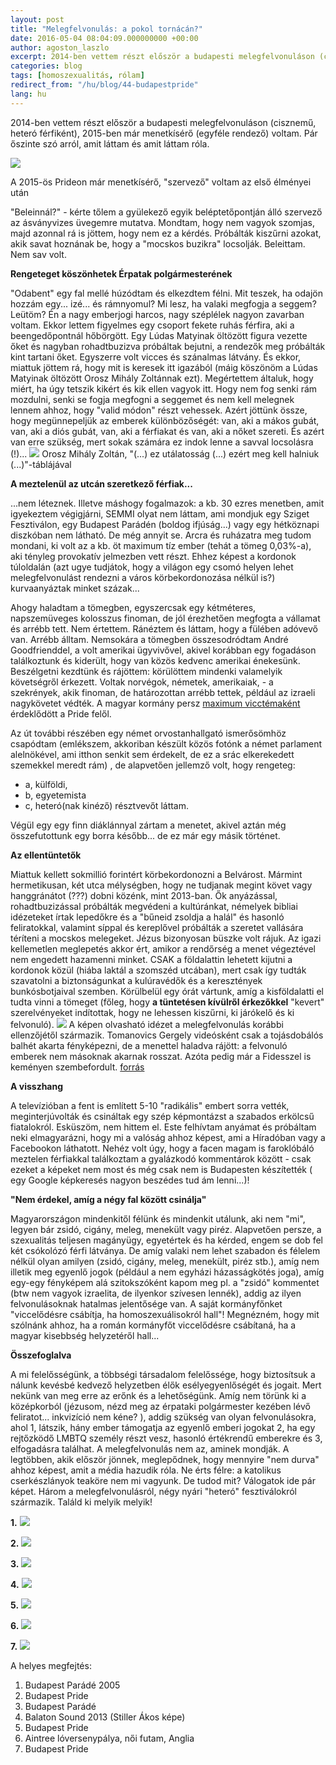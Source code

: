 ```yaml
---
layout: post
title: "Melegfelvonulás: a pokol tornácán?"
date: 2016-05-04 08:04:09.000000000 +00:00
author: agoston_laszlo
excerpt: 2014-ben vettem részt először a budapesti melegfelvonuláson (cisznemű, heteró férfiként), 2015-ben már menetkísérő (egyféle rendező) voltam. Pár őszinte szó arról, amit láttam és amit láttam róla.
categories: blog
tags: [homoszexualitás, rólam]
redirect_from: "/hu/blog/44-budapestpride"
lang: hu
---
```

2014-ben vettem részt először a budapesti melegfelvonuláson (cisznemű, heteró férfiként), 2015-ben már menetkísérő (egyféle rendező) voltam. Pár őszinte szó arról, amit láttam és amit láttam róla.

![]({{site.baseurl}}/images/prideszer.jpg)

A 2015-ös Prideon már menetkísérő, "szervező" voltam az első élményei után

"Beleinnál?" - kérte tőlem a gyülekező egyik beléptetőpontján álló szervező az ásványvizes üvegemre mutatva. Mondtam, hogy nem vagyok szomjas, majd azonnal rá is jöttem, hogy nem ez a kérdés. Próbálták kiszűrni azokat, akik savat hoznának be, hogy a "mocskos buzikra" locsolják. Beleittam. Nem sav volt.

**Rengeteget köszönhetek Érpatak polgármesterének**

"Odabent" egy fal mellé húzódtam és elkezdtem félni. Mit teszek, ha odajön hozzám egy... izé... és rámnyomul? Mi lesz, ha valaki megfogja a seggem? Leütöm? Én a nagy emberjogi harcos, nagy széplélek nagyon zavarban voltam. Ekkor lettem figyelmes egy csoport fekete ruhás férfira, aki a beengedőpontnál hőbörgött. Egy Lúdas Matyinak öltözött figura vezette őket és nagyban rohadtbuzizva próbáltak bejutni, a rendezők meg próbálták kint tartani őket. Egyszerre volt vicces és szánalmas látvány. És ekkor, miattuk jöttem rá, hogy mit is keresek itt igazából (máig köszönöm a Lúdas Matyinak öltözött Orosz Mihály Zoltánnak ezt). Megértettem általuk, hogy miért, ha úgy tetszik kikért és kik ellen vagyok itt. Hogy nem fog senki rám mozdulni, senki se fogja megfogni a seggemet és nem kell melegnek lennem ahhoz, hogy "valid módon" részt vehessek. Azért jöttünk össze, hogy megünnepeljük az emberek különbözőségét: van, aki a mákos gubát, van, aki a diós gubát, van, aki a férfiakat és van, aki a nőket szereti. És azért van erre szükség, mert sokak számára ez indok lenne a savval locsolásra (!)...
![]({{site.baseurl}}/images/oroszm.JPG)
Orosz Mihály Zoltán, "(...) ez utálatosság (...) ezért meg kell halniuk (...)"-táblájával

**A meztelenül az utcán szeretkező férfiak...**

...nem léteznek. Illetve máshogy fogalmazok: a kb. 30 ezres menetben, amit igyekeztem végigjárni, SEMMI olyat nem láttam, ami mondjuk egy Sziget Fesztiválon, egy Budapest Parádén (boldog ifjúság...) vagy egy hétköznapi diszkóban nem látható. De még annyit se. Arcra és ruházatra meg tudom mondani, ki volt az a kb. öt maximum tíz ember (tehát a tömeg 0,03%-a), aki tényleg provokatív jelmezben vett részt. Ehhez képest a kordonok túloldalán (azt ugye tudjátok, hogy a világon egy csomó helyen lehet melegfelvonulást rendezni a város körbekordonozása nélkül is?) kurvaanyáztak minket százak...

Ahogy haladtam a tömegben, egyszercsak egy kétméteres, napszemüveges kolosszus finoman, de jól érezhetően megfogta a vállamat és arrébb tett. Nem értettem. Ránéztem és láttam, hogy a fülében adóvevő van. Arrébb álltam. Nemsokára a tömegben összesodródtam André Goodfrienddel, a volt amerikai ügyvivővel, akivel korábban egy fogadáson találkoztunk és kiderült, hogy van közös kedvenc amerikai énekesünk. Beszélgetni kezdtünk és rájöttem: körülöttem mindenki valamelyik követségről érkezett. Voltak norvégok, németek, amerikaiak, - a szekrények, akik finoman, de határozottan arrébb tettek, például az izraeli nagykövetet védték. A magyar kormány persz [maximum vicctémaként](http://index.hu/mindekozben/poszt/2015/05/18/orban_viktor_sajat_bevallasa_szerint_nagyon_gyakran_talalkozik_egy_meleghazassagban_elo_ferfival/) érdeklődött a Pride felől. 

Az út további részében egy német orvostanhallgató ismerősömhöz csapódtam (emlékszem, akkoriban készült közös fotónk a német parlament alelnökével, ami itthon senkit sem érdekelt, de ez a srác elkerekedett szemekkel meredt rám) , de alapvetően jellemző volt, hogy rengeteg:
- a, külföldi, 
- b, egyetemista 
- c, heteró(nak kinéző) résztvevőt láttam.

Végül egy egy finn diáklánnyal zártam a menetet, akivel aztán még összefutottunk egy borra később... de ez már egy másik történet.

**Az ellentüntetők**

Miattuk kellett sokmillió forintért körbekordonozni a Belvárost. Mármint hermetikusan, két utca mélységben, hogy ne tudjanak megint követ vagy hanggránátot (???) dobni közénk, mint 2013-ban. Ők anyázással, rohadtbuzizással próbálták megvédeni a kultúránkat, némelyek bibliai idézeteket írtak lepedőkre és a "bűneid zsoldja a halál" és hasonló feliratokkal, valamint síppal és kereplővel próbálták a szeretet vallására téríteni a mocskos melegeket. Jézus bizonyosan büszke volt rájuk. Az igazi kellemetlen meglepetés akkor ért, amikor a rendőrség a menet végeztével nem engedett hazamenni minket. CSAK a földalattin lehetett kijutni a kordonok közül (hiába laktál a szomszéd utcában), mert csak így tudták szavatolni a biztonságunkat a kulúravédők és a keresztények bunkósbotjaival szemben. Körülbelül egy órát vártunk, amíg a kisföldalatti el tudta vinni a tömeget (főleg, hogy **a tüntetésen kívülről érkezőkkel** "kevert" szerelvényeket indítottak, hogy ne lehessen kiszűrni, ki járókelő és ki felvonuló).
![]({{site.baseurl}}/images/toma.JPG)
A képen olvasható idézet a melegfelvonulás korábbi ellenzőjétől származik. Tomanovics Gergely videósként csak a tojásdobálós balhét akarta fényképezni, de a menettel haladva rájött: a felvonuló emberek nem másoknak akarnak rosszat. Azóta pedig már a Fidesszel is keményen szembefordult. [forrás](http://greyhound.blog.hu/2015/07/08/melegfelvonulas_hideg_fejjel_avagy_egy_egykori_pride-ellenzo_gondolatai_a_rendezvenyrol_ujratoltve)

**A visszhang**

A televízióban a fent is említett 5-10 "radikális" embert sorra vették, meginterjúvolták és csináltak egy szép képmontázst a szabados erkölcsű fiatalokról. Esküszöm, nem hittem el. Este felhívtam anyámat és próbáltam neki elmagyarázni, hogy mi a valóság ahhoz képest, ami a Híradóban vagy a Facebookon láthatott. Nehéz volt úgy, hogy a facen magam is faroklóbáló meztelen férfiakkal találkoztam a gyalázkodó kommentárok között - csak ezeket a képeket nem most és még csak nem is Budapesten készítették ( egy Google képkeresés nagyon beszédes tud ám lenni...)!

**"Nem érdekel, amíg a négy fal között csinálja"**

Magyarországon mindenkitől félünk és mindenkit utálunk, aki nem "mi", legyen bár zsidó, cigány, meleg, menekült vagy piréz. Alapvetően persze, a szexualitás teljesen magányügy, egyetértek és ha kérded, engem se dob fel két csókolózó férfi látványa. De amíg valaki nem lehet szabadon és félelem nélkül olyan amilyen (zsidó, cigány, meleg, menekült, piréz stb.), amíg nem illetik meg egyenlő jogok (például a nem egyházi házasságkötés joga), amíg egy-egy fényképem alá szitokszóként kapom meg pl. a "zsidó" kommentet (btw nem vagyok izraelita, de ilyenkor szívesen lennék), addig az ilyen felvonulásoknak hatalmas jelentősége van. A saját kormányfőnket "viccelődésre csábítja, ha homoszexuálisokról hall"! Megnézném, hogy mit szólnánk ahhoz, ha a román kormányfőt viccelődésre csábítaná, ha a magyar kisebbség helyzetéről hall...

**Összefoglalva**

A mi felelősségünk, a többségi társadalom felelőssége, hogy biztosítsuk a nálunk kevésbé kedvező helyzetben élők esélyegyenlőségét és jogait. Mert nekünk van meg erre az erőnk és a lehetőségünk. Amíg nem törünk ki a középkorból (jézusom, nézd meg az érpataki polgármester kezében lévő feliratot... inkvizíció nem kéne? ), addig szükség van olyan felvonulásokra, ahol
1, látszik, hány ember támogatja az egyenlő emberi jogokat
2, ha egy rejtőzködő LMBTQ személy részt vesz, hasonló értékrendű emberekre és
3, elfogadásra találhat.
A melegfelvonulás nem az, aminek mondják. A legtöbben, akik először jönnek, meglepődnek, hogy mennyire "nem durva" ahhoz képest, amit a média hazudik róla. Ne érts félre: a katolikus cserkészlányok teaköre nem mi vagyunk. De tudod mit? Válogatok ide pár képet. Három a melegfelvonulásról, négy nyári "heteró" fesztiválokról származik. Találd ki melyik melyik!

**1.**
![]({{site.baseurl}}/images/parade5.JPG)

**2.**
![]({{site.baseurl}}/images/pride3.JPG)

**3.**
![]({{site.baseurl}}/images/parade6.JPG)

**4.**
![]({{site.baseurl}}/images/harmas.jpg)

**5.**
![]({{site.baseurl}}/images/pride1.jpg)

**6.**
![]({{site.baseurl}}/images/pride4.JPG)

**7.**
![]({{site.baseurl}}/images/pride8.JPG)

A helyes megfejtés:

1. Budapest Parádé 2005
2. Budapest Pride
3. Budapest Parádé
4. Balaton Sound 2013 (Stiller Ákos képe)
5. Budapest Pride 
6. Aintree lóversenypálya, női futam, Anglia
7. Budapest Pride
